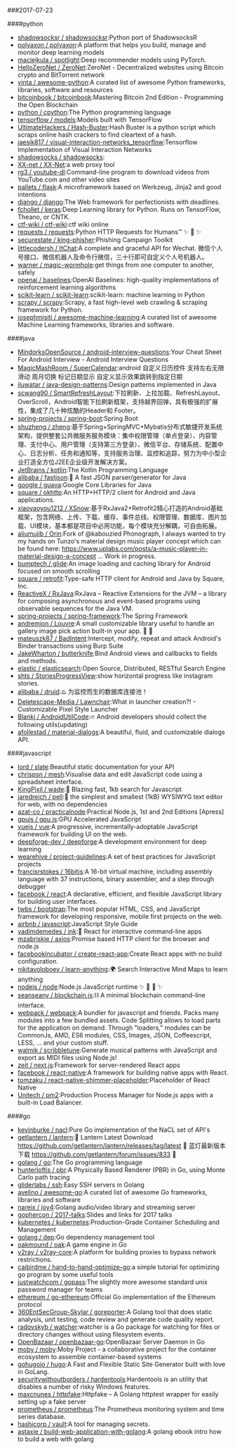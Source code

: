 ###2017-07-23

####python
* [shadowsocksr / shadowsocksr](https://github.com/shadowsocksr/shadowsocksr):Python port of ShadowsocksR
* [polyaxon / polyaxon](https://github.com/polyaxon/polyaxon):A platform that helps you build, manage and monitor deep learning models
* [maciejkula / spotlight](https://github.com/maciejkula/spotlight):Deep recommender models using PyTorch.
* [HelloZeroNet / ZeroNet](https://github.com/HelloZeroNet/ZeroNet):ZeroNet - Decentralized websites using Bitcoin crypto and BitTorrent network
* [vinta / awesome-python](https://github.com/vinta/awesome-python):A curated list of awesome Python frameworks, libraries, software and resources
* [bitcoinbook / bitcoinbook](https://github.com/bitcoinbook/bitcoinbook):Mastering Bitcoin 2nd Edition - Programming the Open Blockchain
* [python / cpython](https://github.com/python/cpython):The Python programming language
* [tensorflow / models](https://github.com/tensorflow/models):Models built with TensorFlow
* [UltimateHackers / Hash-Buster](https://github.com/UltimateHackers/Hash-Buster):Hash Buster is a python script which scraps online hash crackers to find cleartext of a hash.
* [jaesik817 / visual-interaction-networks_tensorflow](https://github.com/jaesik817/visual-interaction-networks_tensorflow):Tensorflow Implementation of Visual Interaction Networks
* [shadowsocks / shadowsocks](https://github.com/shadowsocks/shadowsocks):
* [XX-net / XX-Net](https://github.com/XX-net/XX-Net):a web proxy tool
* [rg3 / youtube-dl](https://github.com/rg3/youtube-dl):Command-line program to download videos from YouTube.com and other video sites
* [pallets / flask](https://github.com/pallets/flask):A microframework based on Werkzeug, Jinja2 and good intentions
* [django / django](https://github.com/django/django):The Web framework for perfectionists with deadlines.
* [fchollet / keras](https://github.com/fchollet/keras):Deep Learning library for Python. Runs on TensorFlow, Theano, or CNTK.
* [ctf-wiki / ctf-wiki](https://github.com/ctf-wiki/ctf-wiki):ctf wiki online
* [requests / requests](https://github.com/requests/requests):Python HTTP Requests for Humans™ ✨ 🍰 ✨
* [securestate / king-phisher](https://github.com/securestate/king-phisher):Phishing Campaign Toolkit
* [littlecodersh / ItChat](https://github.com/littlecodersh/ItChat):A complete and graceful API for Wechat. 微信个人号接口、微信机器人及命令行微信，三十行即可自定义个人号机器人。
* [warner / magic-wormhole](https://github.com/warner/magic-wormhole):get things from one computer to another, safely
* [openai / baselines](https://github.com/openai/baselines):OpenAI Baselines: high-quality implementations of reinforcement learning algorithms
* [scikit-learn / scikit-learn](https://github.com/scikit-learn/scikit-learn):scikit-learn: machine learning in Python
* [scrapy / scrapy](https://github.com/scrapy/scrapy):Scrapy, a fast high-level web crawling & scraping framework for Python.
* [josephmisiti / awesome-machine-learning](https://github.com/josephmisiti/awesome-machine-learning):A curated list of awesome Machine Learning frameworks, libraries and software.

####java
* [MindorksOpenSource / android-interview-questions](https://github.com/MindorksOpenSource/android-interview-questions):Your Cheat Sheet For Android Interview - Android Interview Questions
* [MagicMashRoom / SuperCalendar](https://github.com/MagicMashRoom/SuperCalendar):android 自定义日历控件 支持左右无限滑动 周月切换 标记日期显示 自定义显示效果跳转到指定日期
* [iluwatar / java-design-patterns](https://github.com/iluwatar/java-design-patterns):Design patterns implemented in Java
* [scwang90 / SmartRefreshLayout](https://github.com/scwang90/SmartRefreshLayout):下拉刷新、上拉加载、RefreshLayout、OverScroll，Android智能下拉刷新框架，支持越界回弹，具有极强的扩展性，集成了几十种炫酷的Header和 Footer。
* [spring-projects / spring-boot](https://github.com/spring-projects/spring-boot):Spring Boot
* [shuzheng / zheng](https://github.com/shuzheng/zheng):基于Spring+SpringMVC+Mybatis分布式敏捷开发系统架构，提供整套公共微服务服务模块：集中权限管理（单点登录）、内容管理、支付中心、用户管理（支持第三方登录）、微信平台、存储系统、配置中心、日志分析、任务和通知等，支持服务治理、监控和追踪，努力为中小型企业打造全方位J2EE企业级开发解决方案。
* [JetBrains / kotlin](https://github.com/JetBrains/kotlin):The Kotlin Programming Language
* [alibaba / fastjson](https://github.com/alibaba/fastjson):🚄 A fast JSON parser/generator for Java
* [google / guava](https://github.com/google/guava):Google Core Libraries for Java
* [square / okhttp](https://github.com/square/okhttp):An HTTP+HTTP/2 client for Android and Java applications.
* [xiaoyaoyou1212 / XSnow](https://github.com/xiaoyaoyou1212/XSnow):基于RxJava2+Retrofit2精心打造的Android基础框架，包含网络、上传、下载、缓存、事件总线、权限管理、数据库、图片加载、UI模块，基本都是项目中必用功能，每个模块充分解耦，可自由拓展。
* [aliumujib / Orin](https://github.com/aliumujib/Orin):Fork of @kabouzied Phonograph, I always wanted to try my hands on Tunzo's material design music player concept which can be found here: https://www.uplabs.com/posts/a-music-player-in-material-design-a-concept ... Work in progress.
* [bumptech / glide](https://github.com/bumptech/glide):An image loading and caching library for Android focused on smooth scrolling
* [square / retrofit](https://github.com/square/retrofit):Type-safe HTTP client for Android and Java by Square, Inc.
* [ReactiveX / RxJava](https://github.com/ReactiveX/RxJava):RxJava – Reactive Extensions for the JVM – a library for composing asynchronous and event-based programs using observable sequences for the Java VM.
* [spring-projects / spring-framework](https://github.com/spring-projects/spring-framework):The Spring Framework
* [andremion / Louvre](https://github.com/andremion/Louvre):A small customizable library useful to handle an gallery image pick action built-in your app. 🌄 🌠
* [mateuszk87 / BadIntent](https://github.com/mateuszk87/BadIntent):Intercept, modify, repeat and attack Android's Binder transactions using Burp Suite
* [JakeWharton / butterknife](https://github.com/JakeWharton/butterknife):Bind Android views and callbacks to fields and methods.
* [elastic / elasticsearch](https://github.com/elastic/elasticsearch):Open Source, Distributed, RESTful Search Engine
* [shts / StoriesProgressView](https://github.com/shts/StoriesProgressView):show horizontal progress like instagram stories.
* [alibaba / druid](https://github.com/alibaba/druid):♨️ 为监控而生的数据库连接池！
* [Deletescape-Media / Lawnchair](https://github.com/Deletescape-Media/Lawnchair):What in launcher creation?! - Customizable Pixel Style Launcher
* [Blankj / AndroidUtilCode](https://github.com/Blankj/AndroidUtilCode):🔥 Android developers should collect the following utils(updating)
* [afollestad / material-dialogs](https://github.com/afollestad/material-dialogs):A beautiful, fluid, and customizable dialogs API.

####javascript
* [lord / slate](https://github.com/lord/slate):Beautiful static documentation for your API
* [chrispsn / mesh](https://github.com/chrispsn/mesh):Visualise data and edit JavaScript code using a spreadsheet interface.
* [KingPixil / wade](https://github.com/KingPixil/wade):🌊 Blazing fast, 1kb search for Javascript
* [jaredreich / pell](https://github.com/jaredreich/pell):📝 the simplest and smallest (1kB) WYSIWYG text editor for web, with no dependencies
* [azat-co / practicalnode](https://github.com/azat-co/practicalnode):Practical Node.js, 1st and 2nd Editions [Apress]
* [gpujs / gpu.js](https://github.com/gpujs/gpu.js):GPU Accelerated JavaScript
* [vuejs / vue](https://github.com/vuejs/vue):A progressive, incrementally-adoptable JavaScript framework for building UI on the web.
* [deepforge-dev / deepforge](https://github.com/deepforge-dev/deepforge):A development environment for deep learning
* [wearehive / project-guidelines](https://github.com/wearehive/project-guidelines):A set of best practices for JavaScript projects
* [francisrstokes / 16bitjs](https://github.com/francisrstokes/16bitjs):A 16-bit virtual machine, including assembly language with 37 instructions, binary assembler, and a step through debugger
* [facebook / react](https://github.com/facebook/react):A declarative, efficient, and flexible JavaScript library for building user interfaces.
* [twbs / bootstrap](https://github.com/twbs/bootstrap):The most popular HTML, CSS, and JavaScript framework for developing responsive, mobile first projects on the web.
* [airbnb / javascript](https://github.com/airbnb/javascript):JavaScript Style Guide
* [vadimdemedes / ink](https://github.com/vadimdemedes/ink):🌈 React for interactive command-line apps
* [mzabriskie / axios](https://github.com/mzabriskie/axios):Promise based HTTP client for the browser and node.js
* [facebookincubator / create-react-app](https://github.com/facebookincubator/create-react-app):Create React apps with no build configuration.
* [nikitavoloboev / learn-anything](https://github.com/nikitavoloboev/learn-anything):🌍 Search Interactive Mind Maps to learn anything
* [nodejs / node](https://github.com/nodejs/node):Node.js JavaScript runtime ✨ 🐢 🚀 ✨
* [seanseany / blockchain.js](https://github.com/seanseany/blockchain.js):⛓️ A minimal blockchain command-line interface.
* [webpack / webpack](https://github.com/webpack/webpack):A bundler for javascript and friends. Packs many modules into a few bundled assets. Code Splitting allows to load parts for the application on demand. Through "loaders," modules can be CommonJs, AMD, ES6 modules, CSS, Images, JSON, Coffeescript, LESS, ... and your custom stuff.
* [walmik / scribbletune](https://github.com/walmik/scribbletune):Generate musical patterns with JavaScript and export as MIDI files using Node.js!
* [zeit / next.js](https://github.com/zeit/next.js):Framework for server-rendered React apps
* [facebook / react-native](https://github.com/facebook/react-native):A framework for building native apps with React.
* [tomzaku / react-native-shimmer-placeholder](https://github.com/tomzaku/react-native-shimmer-placeholder):Placeholder of React Native
* [Unitech / pm2](https://github.com/Unitech/pm2):Production Process Manager for Node.js apps with a built-in Load Balancer.

####go
* [kevinburke / nacl](https://github.com/kevinburke/nacl):Pure Go implementation of the NaCL set of API's
* [getlantern / lantern](https://github.com/getlantern/lantern):🔴 Lantern Latest Download https://github.com/getlantern/lantern/releases/tag/latest 🔴 蓝灯最新版本下载 https://github.com/getlantern/forum/issues/833 🔴
* [golang / go](https://github.com/golang/go):The Go programming language
* [hunterloftis / pbr](https://github.com/hunterloftis/pbr):A Physically Based Renderer (PBR) in Go, using Monte Carlo path tracing
* [gliderlabs / ssh](https://github.com/gliderlabs/ssh):Easy SSH servers in Golang
* [avelino / awesome-go](https://github.com/avelino/awesome-go):A curated list of awesome Go frameworks, libraries and software
* [nareix / joy4](https://github.com/nareix/joy4):Golang audio/video library and streaming server
* [gophercon / 2017-talks](https://github.com/gophercon/2017-talks):Slides and links for 2017 talks
* [kubernetes / kubernetes](https://github.com/kubernetes/kubernetes):Production-Grade Container Scheduling and Management
* [golang / dep](https://github.com/golang/dep):Go dependency management tool
* [oakmound / oak](https://github.com/oakmound/oak):A game engine in Go
* [v2ray / v2ray-core](https://github.com/v2ray/v2ray-core):A platform for building proxies to bypass network restrictions.
* [caibirdme / hand-to-hand-optimize-go](https://github.com/caibirdme/hand-to-hand-optimize-go):a simple tutorial for optimizing go program by some useful tools
* [justwatchcom / gopass](https://github.com/justwatchcom/gopass):The slightly more awesome standard unix password manager for teams
* [ethereum / go-ethereum](https://github.com/ethereum/go-ethereum):Official Go implementation of the Ethereum protocol
* [360EntSecGroup-Skylar / goreporter](https://github.com/360EntSecGroup-Skylar/goreporter):A Golang tool that does static analysis, unit testing, code review and generate code quality report.
* [radovskyb / watcher](https://github.com/radovskyb/watcher):watcher is a Go package for watching for files or directory changes without using filesystem events.
* [OpenBazaar / openbazaar-go](https://github.com/OpenBazaar/openbazaar-go):OpenBazaar Server Daemon in Go
* [moby / moby](https://github.com/moby/moby):Moby Project - a collaborative project for the container ecosystem to assemble container-based systems
* [gohugoio / hugo](https://github.com/gohugoio/hugo):A Fast and Flexible Static Site Generator built with love in GoLang.
* [securitywithoutborders / hardentools](https://github.com/securitywithoutborders/hardentools):Hardentools is an utility that disables a number of risky Windows features.
* [maxcnunes / httpfake](https://github.com/maxcnunes/httpfake):Httpfake – A Golang httptest wrapper for easily setting up a fake server
* [prometheus / prometheus](https://github.com/prometheus/prometheus):The Prometheus monitoring system and time series database.
* [hashicorp / vault](https://github.com/hashicorp/vault):A tool for managing secrets.
* [astaxie / build-web-application-with-golang](https://github.com/astaxie/build-web-application-with-golang):A golang ebook intro how to build a web with golang
